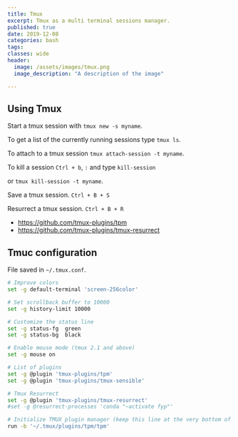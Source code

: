 ```yaml
---
title: Tmux
excerpt: Tmux as a multi terminal sessions manager.
published: true
date: 2019-12-08
categories: bash
tags: 
classes: wide
header:
  image: /assets/images/tmux.png
  image_description: "A description of the image"

---
```


## Using Tmux

Start a tmux session with `tmux new -s myname`.

To get a list of the currently running sessions type `tmux ls`.

To attach to a tmux session `tmux attach-session -t myname`.

To kill a session `Ctrl + b`, `:` and type `kill-session` 

or `tmux kill-session -t myname`.

Save a tmux session.
`Ctrl + B + S`

Resurrect a tmux session.
`Ctrl + B + R`

- https://github.com/tmux-plugins/tpm
- https://github.com/tmux-plugins/tmux-resurrect


## Tmuc configuration

File saved in `~/.tmux.conf`.

``` bash
# Improve colors
set -g default-terminal 'screen-256color'

# Set scrollback buffer to 10000
set -g history-limit 10000

# Customize the status line
set -g status-fg  green
set -g status-bg  black

# Enable mouse mode (tmux 2.1 and above)
set -g mouse on

# List of plugins
set -g @plugin 'tmux-plugins/tpm'
set -g @plugin 'tmux-plugins/tmux-sensible'

# Tmux Resurrect
set -g @plugin 'tmux-plugins/tmux-resurrect'
#set -g @resurrect-processes 'conda "~activate fyp"'

# Initialize TMUX plugin manager (keep this line at the very bottom of tmux.conf)
run -b '~/.tmux/plugins/tpm/tpm'

```